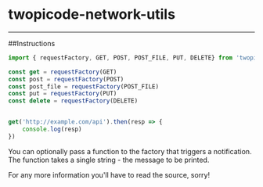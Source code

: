 # twopicode-network-utils
----

##Instructions

```javascript
import { requestFactory, GET, POST, POST_FILE, PUT, DELETE} from 'twopicode-network-utils'

const get = requestFactory(GET)
const post = requestFactory(POST)
const post_file = requestFactory(POST_FILE)
const put = requestFactory(PUT)
const delete = requestFactory(DELETE)


get('http://example.com/api').then(resp => {
	console.log(resp)
})
```

You can optionally pass a function to the factory that triggers a notification. The function takes a single string - the message to be printed.

For any more information you'll have to read the source, sorry!
